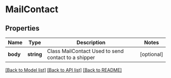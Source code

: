 # MailContact

## Properties
Name | Type | Description | Notes
------------ | ------------- | ------------- | -------------
**body** | **string** | Class MailContact  Used to send contact to a shipper | [optional] 

[[Back to Model list]](../README.md#documentation-for-models) [[Back to API list]](../README.md#documentation-for-api-endpoints) [[Back to README]](../README.md)


